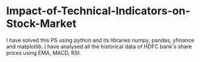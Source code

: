 # Impact-of-Technical-Indicators-on-Stock-Market
I have solved this PS using python and its libraries numpy, pandas, yfinance and matplotlib.
I have analysed all the historical data of HDFC bank's share prices using EMA, MACD, RSI.

